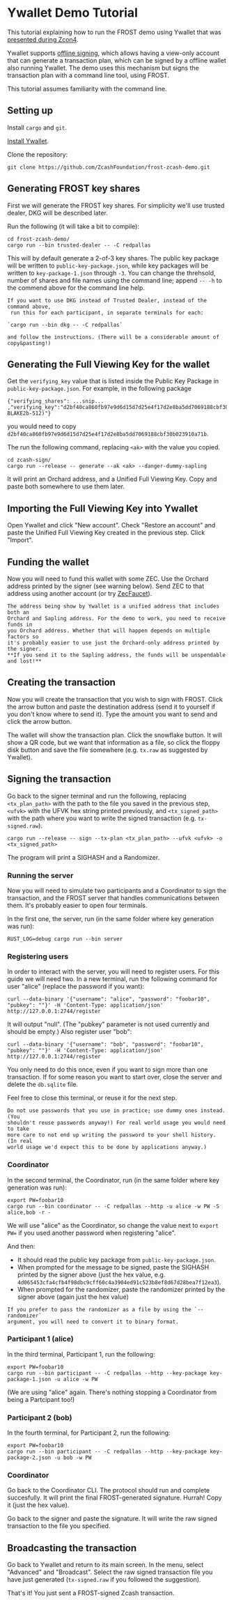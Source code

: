 # Ywallet Demo Tutorial

This tutorial explaining how to run the FROST demo using Ywallet that was
[presented during Zcon4](https://www.youtube.com/watch?v=xvzESdDtczo).

Ywallet supports [offline
signing](https://ywallet.app/advanced/offline_signature/), which allows having a
view-only account that can generate a transaction plan, which can be signed by
a offline wallet also running Ywallet. The demo uses this mechanism but signs
the transaction plan with a command line tool, using FROST.

This tutorial assumes familiarity with the command line.

## Setting up

Install `cargo` and `git`.

[Install Ywallet](https://ywallet.app/installation/).

Clone the repository:

```
git clone https://github.com/ZcashFoundation/frost-zcash-demo.git
```

## Generating FROST key shares

First we will generate the FROST key shares. For simplicity we'll use trusted
dealer, DKG will be described later.

Run the following (it will take a bit to compile):

```
cd frost-zcash-demo/
cargo run --bin trusted-dealer -- -C redpallas
```

This will by default generate a 2-of-3 key shares. The public key package
will be written to `public-key-package.json`, while key packages will be
written to `key-package-1.json` through `-3`. You can change the threhsold,
number of shares and file names using the command line; append `-- -h`
to the commend above for the command line help.

```admonish info
If you want to use DKG instead of Trusted Dealer, instead of the command above,
 run this for each participant, in separate terminals for each:

`cargo run --bin dkg -- -C redpallas`

and follow the instructions. (There will be a considerable amount of
copy&pasting!)
```

## Generating the Full Viewing Key for the wallet

Get the `verifying_key` value that is listed inside the Public Key Package in
`public-key-package.json`. For example, in the following package

```
{"verifying_shares": ...snip... ,"verifying_key":"d2bf40ca860fb97e9d6d15d7d25e4f17d2e8ba5dd7069188cbf30b023910a71b","ciphersuite":"FROST(Pallas, BLAKE2b-512)"}
```

you would need to copy
`d2bf40ca860fb97e9d6d15d7d25e4f17d2e8ba5dd7069188cbf30b023910a71b`.

The run the following command, replacing `<ak>` with the value you copied.

```
cd zcash-sign/
cargo run --release -- generate --ak <ak> --danger-dummy-sapling
```

It will print an Orchard address, and a Unified Full Viewing Key. Copy and
paste both somewhere to use them later.

## Importing the Full Viewing Key into Ywallet

Open Ywallet and click "New account". Check "Restore an account" and
paste the Unified Full Viewing Key created in the previous step. Click
"Import".

## Funding the wallet

Now you will need to fund this wallet with some ZEC. Use the Orchard address
printed by the signer (see warning below). Send ZEC to that address using
another account (or try [ZecFaucet](https://zecfaucet.com/)).

```admonish warning
The address being show by Ywallet is a unified address that includes both an
Orchard and Sapling address. For the demo to work, you need to receive funds in
you Orchard address. Whether that will happen depends on multiple factors so
it's probably easier to use just the Orchard-only address printed by the signer.
**If you send it to the Sapling address, the funds will be unspendable and lost!**
```

## Creating the transaction

Now you will create the transaction that you wish to sign with FROST. Click
the arrow button and paste the destination address (send it to yourself if
you don't know where to send it). Type the amount you want to send and
click the arrow button.

The wallet will show the transaction plan. Click the snowflake button. It will
show a QR code, but we want that information as a file, so click the floppy disk
button and save the file somewhere (e.g. `tx.raw` as suggested by Ywallet).

## Signing the transaction

Go back to the signer terminal and run the following, replacing `<tx_plan_path>`
with the path to the file you saved in the previous step, `<ufvk>` with the UFVK
hex string printed previously, and `<tx_signed_path>` with the path where you
want to write the signed transaction (e.g. `tx-signed.raw`).

```
cargo run --release -- sign --tx-plan <tx_plan_path> --ufvk <ufvk> -o <tx_signed_path>
```

The program will print a SIGHASH and a Randomizer.


### Running the server

Now you will need to simulate two participants and a Coordinator to sign the
transaction, and the FROST server that handles communications between them.
It's probably easier to open four terminals.

In the first one, the server, run (in the same folder where key generation was
run):

```
RUST_LOG=debug cargo run --bin server
```

### Registering users

In order to interact with the server, you will need to register users. For this
guide we will need two. In a new terminal, run the following command for user
"alice" (replace the password if you want):

```
curl --data-binary '{"username": "alice", "password": "foobar10", "pubkey": ""}' -H 'Content-Type: application/json' http://127.0.0.1:2744/register
```

It will output "null". (The "pubkey" parameter is not used currently and should
be empty.) Also register user "bob":

```
curl --data-binary '{"username": "bob", "password": "foobar10", "pubkey": ""}' -H 'Content-Type: application/json' http://127.0.0.1:2744/register
```

You only need to do this once, even if you want to sign more than one
transaction. If for some reason you want to start over, close the server and
delete the `db.sqlite` file.

Feel free to close this terminal, or reuse it for the next step.

```admonish warning
Do not use passwords that you use in practice; use dummy ones instead. (You
shouldn't reuse passwords anyway!) For real world usage you would need to take
more care to not end up writing the password to your shell history. (In real
world usage we'd expect this to be done by applications anyway.)
```

### Coordinator

In the second terminal, the Coordinator, run (in the same folder where key
generation was run):

```
export PW=foobar10
cargo run --bin coordinator -- -C redpallas --http -u alice -w PW -S alice,bob -r -
```

We will use "alice" as the Coordinator, so change the value next to `export PW=`
if you used another password when registering "alice".

And then:

- It should read the public key package from `public-key-package.json`.
- When prompted for the message to be signed, paste the SIGHASH printed by the
  signer above (just the hex value, e.g.
  ``4d065453cfa4cfb4f98dbc9cff60c4a3904ed91c523b8ef8d67d28bea7f12ea3``).
- When prompted for the randomizer, paste the randomizer printed by the signer
  above (again just the hex value)

```admonish warning
If you prefer to pass the randomizer as a file by using the `--randomizer`
argument, you will need to convert it to binary format.
```

### Participant 1 (alice)

In the third terminal, Participant 1, run the following:

```
export PW=foobar10
cargo run --bin participant -- -C redpallas --http --key-package key-package-1.json -u alice -w PW
```

(We are using "alice" again. There's nothing stopping a Coordinator from being a
Partcipant too!)

### Participant 2 (bob)

In the fourth terminal, for Participant 2, run the following:

```
export PW=foobar10
cargo run --bin participant -- -C redpallas --http --key-package key-package-2.json -u bob -w PW
```

### Coordinator

Go back to the Coordinator CLI. The protocol should run and complete
succesfully. It will print the final FROST-generated signature. Hurrah! Copy it
(just the hex value).

Go back to the signer and paste the signature. It will write the raw signed
transaction to the file you specified.

## Broadcasting the transaction

Go back to Ywallet and return to its main screen. In the menu, select "Advanced"
and "Broadcast". Select the raw signed transaction file you have just generated
(`tx-signed.raw` if you followed the suggestion).

That's it! You just sent a FROST-signed Zcash transaction.
